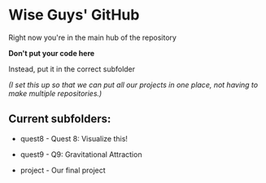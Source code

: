 # Wise Guys' GitHub
Right now you're in the main hub of the repository

**Don't put your code here**

Instead, put it in the correct subfolder

*(I set this up so that we can put all our projects in one place, not having to make multiple repositories.)*


Current subfolders:
------
* quest8 - Quest 8: Visualize this!

* quest9 - Q9: Gravitational Attraction

* project - Our final project

